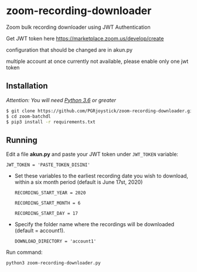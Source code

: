 # zoom-recording-downloader

Zoom bulk recording downloader using JWT Authentication

Get JWT token here https://marketplace.zoom.us/develop/create

configuration that should be changed are in akun.py

multiple account at once currently not available, please enable only one jwt token

## Installation ##

_Attention: You will need [Python 3.6](https://www.python.org/downloads/) or greater_

```sh
$ git clone https://github.com/PGRjoystick/zoom-recording-downloader.git
$ cd zoom-batchdl
$ pip3 install -r requirements.txt
```
## Running ##

Edit a file **akun.py** and paste your JWT token under `JWT_TOKEN` variable:

    JWT_TOKEN = 'PASTE_TOKEN_DISINI'

- Set these variables to the earliest recording date you wish to download, within a six month period (default is June 17st, 2020)

      RECORDING_START_YEAR = 2020
      
      RECORDING_START_MONTH = 6
      
      RECORDING_START_DAY = 17

- Specify the folder name where the recordings will be downloaded (default = account1).

      DOWNLOAD_DIRECTORY = 'account1'

Run command:

```sh
python3 zoom-recording-downloader.py
```
